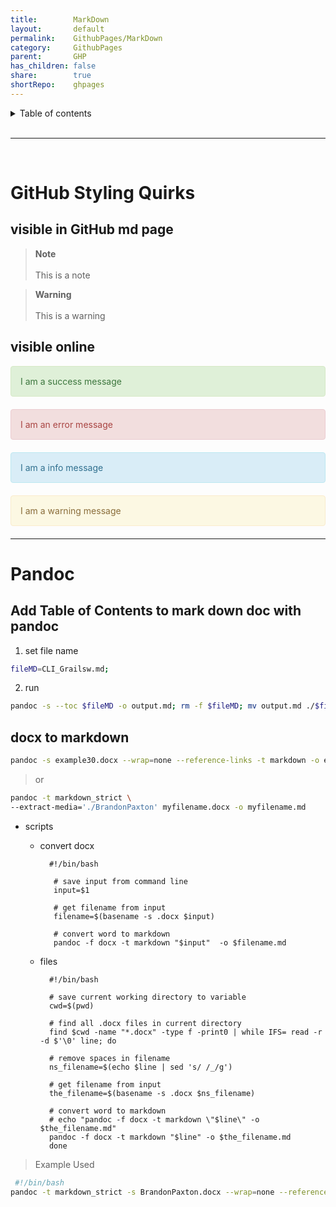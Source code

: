 ```yaml
---  
title:        MarkDown        
layout:       default        
permalink:    GithubPages/MarkDown        
category:     GithubPages        
parent:       GHP        
has_children: false        
share:        true        
shortRepo:    ghpages                
---  
```

        
        
<details markdown="block">              
<summary>              
Table of contents              
</summary>              
{: .text-delta }              
1. TOC              
{:toc}              
</details>              
        
<br/>              
        
***              
        
<br/>              
        
# GitHub Styling Quirks        
        
## visible in GitHub md page        
        
> **Note**<br>            
> This is a note        
        
> **Warning**<br>            
> This is a warning        
        
## visible online        
        
<div style="padding: 15px; border: 1px solid transparent; border-color: transparent; margin-bottom: 20px; border-radius: 4px; color: #3c763d; background-color: #dff0d8; border-color: #d6e9c6;">            
I am a success message            
</div>            
        
<div style="padding: 15px; border: 1px solid transparent; border-color: transparent; margin-bottom: 20px; border-radius: 4px; color: #a94442; background-color: #f2dede; border-color: #ebccd1;">            
I am an error message            
</div>            
        
<div style="padding: 15px; border: 1px solid transparent; border-color: transparent; margin-bottom: 20px; border-radius: 4px; color: #31708f; background-color: #d9edf7; border-color: #bce8f1;">            
I am a info message            
</div>            
        
<div style="padding: 15px; border: 1px solid transparent; border-color: transparent; margin-bottom: 20px; border-radius: 4px; color: #8a6d3b;; background-color: #fcf8e3; border-color: #faebcc;">            
I am a warning message            
</div>            
            
---      
        
# Pandoc        
        
## Add Table of Contents to mark down doc with pandoc        
        
1) set file name        
        
```bash              
fileMD=CLI_Grailsw.md;              
```              
        
2) run        
        
```bash              
pandoc -s --toc $fileMD -o output.md; rm -f $fileMD; mv output.md ./$fileMD;              
```              
        
## docx to markdown        
        
```bash              
pandoc -s example30.docx --wrap=none --reference-links -t markdown -o example35.md              
```              
        
> or        
        
  ```bash              
  pandoc -t markdown_strict \              
  --extract-media='./BrandonPaxton' myfilename.docx -o myfilename.md              
  ```              
        
- scripts        
    - convert docx        
      ```              
        #!/bin/bash              
                
         # save input from command line              
         input=$1              
                
         # get filename from input              
         filename=$(basename -s .docx $input)              
                
         # convert word to markdown              
         pandoc -f docx -t markdown "$input"  -o $filename.md              
       ```              
        
    - files        
      ```              
        #!/bin/bash              
               
        # save current working directory to variable              
        cwd=$(pwd)              
               
        # find all .docx files in current directory              
        find $cwd -name "*.docx" -type f -print0 | while IFS= read -r -d $'\0' line; do              
               
        # remove spaces in filename              
        ns_filename=$(echo $line | sed 's/ /_/g')              
               
        # get filename from input              
        the_filename=$(basename -s .docx $ns_filename)              
               
        # convert word to markdown              
        # echo "pandoc -f docx -t markdown \"$line\" -o $the_filename.md"              
        pandoc -f docx -t markdown "$line" -o $the_filename.md              
        done              
      ```            
        
> Example Used        
        
```bash            
 #!/bin/bash            
pandoc -t markdown_strict -s BrandonPaxton.docx --wrap=none --reference-links -t markdown -o BPResume.md;            
```    